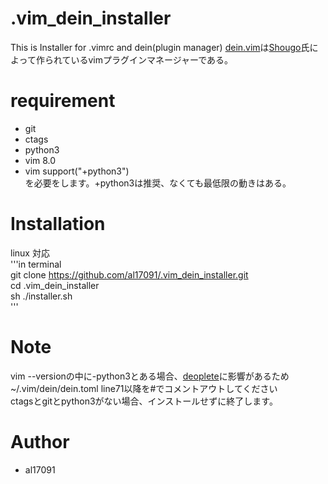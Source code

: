 # .vim_dein_installer

This is Installer for .vimrc and dein(plugin manager)
[dein.vim](https://github.com/Shougo/dein.vim)は[Shougo](https://github.com/Shougo)氏によって作られているvimプラグインマネージャーである。

# requirement

* git
* ctags
* python3
* vim 8.0
* vim support("+python3")  
を必要をします。+python3は推奨、なくても最低限の動きはある。

# Installation

linux 対応  
'''in terminal  
git clone https://github.com/al17091/.vim_dein_installer.git  
cd .vim_dein_installer  
sh ./installer.sh  
'''  

# Note

vim --versionの中に-python3とある場合、[deoplete](https://github.com/Shougo/deoplete)に影響があるため  
~/.vim/dein/dein.toml line71以降を#でコメントアウトしてください  
ctagsとgitとpython3がない場合、インストールせずに終了します。  

# Author

* al17091
